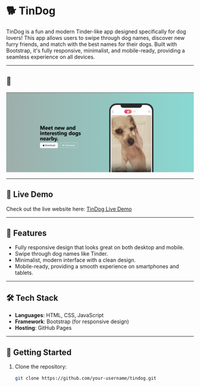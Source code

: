 # 🐕 TinDog

TinDog is a fun and modern Tinder-like app designed specifically for dog lovers! This app allows users to swipe through dog names, discover new furry friends, and match with the best names for their dogs. Built with Bootstrap, it's fully responsive, minimalist, and mobile-ready, providing a seamless experience on all devices.

---

## 📸 
![Website Screenshot](images/readme.png)

---

## 🔗 Live Demo
Check out the live website here: [TinDog Live Demo](https://kaweeshwara.github.io/TinDog/)

---

## 📂 Features
- Fully responsive design that looks great on both desktop and mobile.
- Swipe through dog names like Tinder.
- Minimalist, modern interface with a clean design.
- Mobile-ready, providing a smooth experience on smartphones and tablets.

---

## 🛠️ Tech Stack
- **Languages**: HTML, CSS, JavaScript
- **Framework**: Bootstrap (for responsive design)
- **Hosting**: GitHub Pages

---

## 🚀 Getting Started
1. Clone the repository:
   ```bash
   git clone https://github.com/your-username/tindog.git
